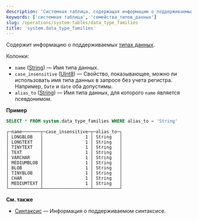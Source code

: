 ```yaml
---
description: 'Системная таблица, содержащая информацию о поддерживаемых типах данных'
keywords: ['системная таблица', 'семейства_типов_данных']
slug: /operations/system-tables/data_type_families
title: 'system.data_type_families'
---
```


Содержит информацию о поддерживаемых [типах данных](../../sql-reference/data-types/index.md).

Колонки:

- `name` ([String](../../sql-reference/data-types/string.md)) — Имя типа данных.
- `case_insensitive` ([UInt8](../../sql-reference/data-types/int-uint.md)) — Свойство, показывающее, можно ли использовать имя типа данных в запросе без учета регистра. Например, `Date` и `date` оба допустимы.
- `alias_to` ([String](../../sql-reference/data-types/string.md)) — Имя типа данных, для которого `name` является псевдонимом.

**Пример**

```sql
SELECT * FROM system.data_type_families WHERE alias_to = 'String'
```

```text
┌─name───────┬─case_insensitive─┬─alias_to─┐
│ LONGBLOB   │                1 │ String   │
│ LONGTEXT   │                1 │ String   │
│ TINYTEXT   │                1 │ String   │
│ TEXT       │                1 │ String   │
│ VARCHAR    │                1 │ String   │
│ MEDIUMBLOB │                1 │ String   │
│ BLOB       │                1 │ String   │
│ TINYBLOB   │                1 │ String   │
│ CHAR       │                1 │ String   │
│ MEDIUMTEXT │                1 │ String   │
└────────────┴──────────────────┴──────────┘
```

**См. также**

- [Синтаксис](../../sql-reference/syntax.md) — Информация о поддерживаемом синтаксисе.
